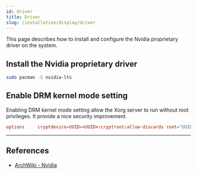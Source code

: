 ```yaml
---
id: driver
title: Driver
slug: /installation/display/driver
---
```


<head>
  <title>Display driver | Arcadia</title>
</head>

This page describes how to install and configure the Nvidia proprietary driver on the system.

## Install the Nvidia proprietary driver

``` bash
sudo pacman -S nvidia-lts
```

## Enable DRM kernel mode setting

Enabling DRM kernel mode setting allow the Xorg server to run without root privileges. It provide a nice security improvement.

``` conf title="/boot/loader/entries/arch.conf"
options     cryptdevice=UUID=<UUID>:cryptroot:allow-discards root="UUID=<UUID>" nvidia-drm.modeset=1 quiet rw
```

---

## References

- [ArchWiki - Nvidia](https://wiki.archlinux.org/index.php/NVIDIA)